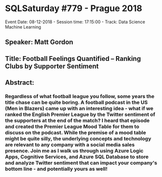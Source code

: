 # SQLSaturday #779 - Prague 2018
Event Date: 08-12-2018 - Session time: 17:15:00 - Track: Data Science  Machine Learning
## Speaker: Matt Gordon
## Title: Football Feelings Quantified – Ranking Clubs by Supporter Sentiment
## Abstract:
### Regardless of what football league you follow, some years the title chase can be quite boring. A football podcast in the US (Men in Blazers) came up with an interesting idea - what if we ranked the English Premier League by the Twitter sentiment of the supporters at the end of the match? I heard that episode and created the Premier League Mood Table for them to discuss on the podcast. While the premise of a mood table might be quite silly, the underlying concepts and technology are relevant to any company with a social media sales presence. Join me as I walk us through using Azure Logic Apps, Cognitive Services, and Azure SQL Database to store and analyze Twitter sentiment that can impact your company's bottom line - and potentially yours as well!
